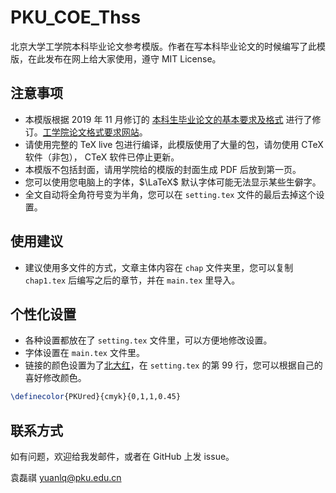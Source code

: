# PKU_COE_Thss
北京大学工学院本科毕业论文参考模版。作者在写本科毕业论文的时候编写了此模版，在此发布在网上给大家使用，遵守 MIT License。

## 注意事项

- 本模版根据 2019 年 11 月修订的 [本科生毕业论文的基本要求及格式](https://www.coe.pku.edu.cn/docs/20191122105033554079.pdf) 进行了修订。[工学院论文格式要求网站](https://www.coe.pku.edu.cn/jxzs/bksjy/cyxz/xscyxz/bylw/index.htm)。
- 请使用完整的 TeX live 包进行编译，此模版使用了大量的包，请勿使用 CTeX 软件（非包）， CTeX 软件已停止更新。
- 本模版不包括封面，请用学院给的模版的封面生成 PDF 后放到第一页。
- 您可以使用您电脑上的字体，$\LaTeX$ 默认字体可能无法显示某些生僻字。
- 全文自动将全角符号变为半角，您可以在 `setting.tex` 文件的最后去掉这个设置。

## 使用建议

- 建议使用多文件的方式，文章主体内容在 `chap` 文件夹里，您可以复制 `chap1.tex` 后编写之后的章节，并在 `main.tex` 里导入。

## 个性化设置

- 各种设置都放在了 `setting.tex` 文件里，可以方便地修改设置。
- 字体设置在 `main.tex` 文件里。
- 链接的颜色设置为了[北大红](https://vim.pku.edu.cn/bsgf/index.htm)，在 `setting.tex` 的第 99 行，您可以根据自己的喜好修改颜色。

```tex
\definecolor{PKUred}{cmyk}{0,1,1,0.45}
```

## 联系方式

如有问题，欢迎给我发邮件，或者在 GitHub 上发 issue。

袁磊祺 yuanlq@pku.edu.cn

